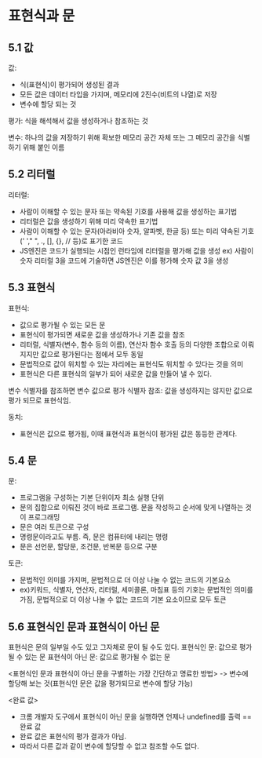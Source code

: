 표현식과 문
==========

5.1 값
------
값: 
 - 식(표현식)이 평가되어 생성된 결과
 - 모든 값은 데이터 타입을 가지며, 메모리에 2진수(비트의 나열)로 저장
 - 변수에 할당 되는 것

평가: 식을 해석해서 값을 생성하거나 참조하는 것

변수: 하나의 값을 저장하기 위해 확보한 메모리 공간 자체 또는 그 메모리 공간을 식별하기 위해 붙인 이름 

5.2 리터럴
----------
리터럴:
 - 사람이 이해할 수 있는 문자 또는 약속된 기호를 사용해 값을 생성하는 표기법
 - 리터럴은 값을 생성하기 위해 미리 약속한 표기법
 - 사람이 이해할 수 있는 문자(아라비아 숫자, 알파벳, 한글 등) 또는 미리 약속된 기호(' '," ", ., [], {}, // 등)로 표기한 코드
 - JS엔진은 코드가 실행되는 시점인 런타임에 리터럴을 평가해 값을 생성
 ex) 사람이 숫자 리터럴 3을 코드에 기술하면 JS엔진은 이를 평가해 숫자 값 3을 생성

5.3 표현식
----------
표현식:
 - 값으로 평가될 수 있는 모든 문
 - 표현식이 평가되면 새로운 값을 생성하가나 기존 값을 참조
 - 리터럴, 식별자(변수, 함수 등의 이름), 연산자 함수 호출 등의 다양한 조합으로 이뤄지지만 값으로 평가된다는 점에서 모두 동일
 - 문법적으로 값이 위치할 수 있는 자리에는 표현식도 위치할 수 있다는 것을 의미
 - 표현식은 다른 표현식의 일부가 되어 새로운 값을 만들어 낼 수 있다.

변수 식별자를 참조하면 변수 값으로 평가
식별자 참조: 값을 생성하지는 않지만 값으로 평가 되므로 표현식임.

동치:
 - 표현식은 값으로 평가됨, 이때 표현식과 표현식이 평가된 값은 동등한 관계다.

5.4 문
------
문:
 - 프로그램을 구성하는 기본 단위이자 최소 실행 단위
 - 문의 집합으로 이뤄진 것이 바로 프로그램. 문을 작성하고 순서에 맞게 나열하는 것이 프로그래밍
 - 문은 여러 토큰으로 구성
 - 명령문이라고도 부름. 즉, 문은 컴퓨터에 내리는 명령
 - 문은 선언문, 할당문, 조건문, 반복문 등으로 구분

토큰:
 - 문법적인 의미를 가지며, 문법적으로 더 이상 나눌 수 없는 코드의 기본요소
 - ex)키워드, 식별자, 연산자, 리터럴, 세미콜론, 마침표 등의 기호는 문법적인 의미를 가짐, 문법적으로 더 이상 나눌 수 없는 코드의 기본 요소이므로 모두 토큰 

5.6 표현식인 문과 표현식이 아닌 문
--------------------------------
표현식은 문의 일부일 수도 있고 그자체로 문이 될 수도 있다.
표현식인 문: 값으로 평가될 수 있는 문
표현식이 아닌 문: 값으로 평가될 수 없는 문

<표현식인 문과 표현식이 아닌 문을 구별하는 가장 간단하고 명료한 방법>
-> 변수에 할당해 보는 것(표현식인 문은 값을 평가되므로 변수에 할당 가능)

<완료 값>
 - 크롬 개발자 도구에서 표현식이 아닌 문을 실행하면 언제나 undefined를 출력 == 완료 값
 - 완료 값은 표현식의 평가 결과가 아님.
 - 따라서 다른 값과 같이 변수에 할당할 수 없고 참조할 수도 없다.